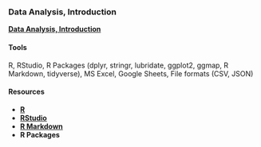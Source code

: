 ### Data Analysis, Introduction

**[Data Analysis, Introduction](https://dduril.github.io/ucscx-data-analytics/data-analysis/)**

#### Tools

R, RStudio, R Packages (dplyr, stringr, lubridate, ggplot2, ggmap, R Markdown, tidyverse), MS Excel, Google Sheets, File formats (CSV, JSON)

#### Resources

- **<a href="https://cran.r-project.org/">R</a>**
- **<a href="https://www.rstudio.com/">RStudio</a>**
- **[R Markdown](http://rmarkdown.rstudio.com/)**
- **R Packages**
